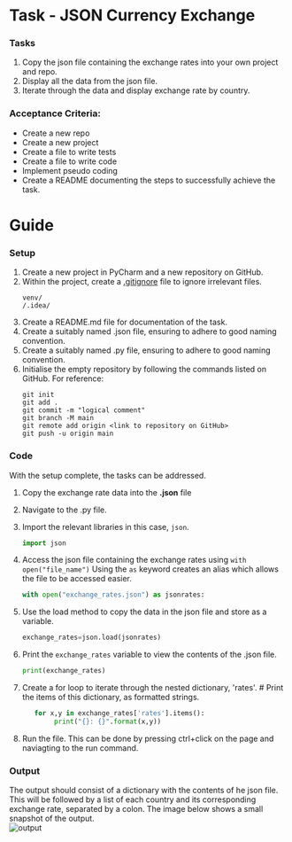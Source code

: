 # Task - JSON Currency Exchange

### Tasks
1. Copy the json file containing the exchange rates into your own project and repo.
2. Display all the data from the json file.
3. Iterate through the data and display exchange rate by country.

### Acceptance Criteria:
* Create a new repo
* Create a new project 
* Create a file to write tests 
* Create a file to write code
* Implement pseudo coding
* Create a README documenting the steps to successfully achieve the task.

# Guide
### Setup
1. Create a new project in PyCharm and a new repository on GitHub.
2. Within the project, create a [.gitignore](.gitignore) file to ignore irrelevant files.
    ```
    venv/
    /.idea/
    ```
3. Create a README.md file for documentation of the task.
4. Create a suitably named .json file, ensuring to adhere to good naming convention.
5. Create a suitably named .py file, ensuring to adhere to good naming convention. 
4. Initialise the empty repository by following the commands listed on GitHub. For reference:
    ```
   git init
   git add .
   git commit -m "logical comment"
   git branch -M main
   git remote add origin <link to repository on GitHub>
   git push -u origin main 
   ```
   
### Code
With the setup complete, the tasks can be addressed.
1. Copy the exchange rate data into the **.json** file 
2. Navigate to the .py file.
3. Import the relevant libraries in this case, ```json```.
    ```python
    import json
    ``` 
4. Access the json file containing the exchange rates using ```with open("file_name")``` Using the ```as``` keyword creates an alias which allows the file to be accessed easier. 
    ```python
    with open("exchange_rates.json") as jsonrates:
    ```
5. Use the load method to copy the data in the json file and store as a variable.
    ```python
    exchange_rates=json.load(jsonrates)
    ```
6. Print the ```exchange_rates``` variable to view the contents of the .json file.
    ```python
    print(exchange_rates)
    ```
7. Create a for loop to iterate through the nested dictionary, 'rates'. # Print the items of this dictionary, as formatted strings.
    ```python
       for x,y in exchange_rates['rates'].items():
            print("{}: {}".format(x,y))
    ```
   
8. Run the file. This can be done by pressing ctrl+click on the page and naviagting to the run command. 

### Output
The output should consist of a dictionary with the contents of he json file. This will be followed by a list of each country and its corresponding exchange rate, separated by a colon.
The image below shows a small snapshot of the output.    
![output](output.png)